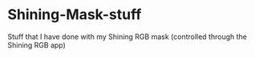 # Shining-Mask-stuff
Stuff that I have done with my Shining RGB mask (controlled through the Shining RGB app)
